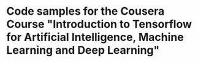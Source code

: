 # Code samples for the Cousera Course "Introduction to Tensorflow for Artificial Intelligence, Machine Learning and Deep Learning"

